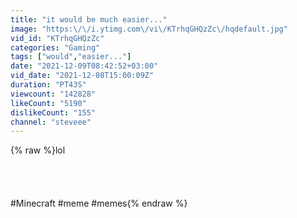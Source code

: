 ```yaml
---
title: "it would be much easier..."
image: "https:\/\/i.ytimg.com\/vi\/KTrhqGHQzZc\/hqdefault.jpg"
vid_id: "KTrhqGHQzZc"
categories: "Gaming"
tags: ["would","easier..."]
date: "2021-12-09T08:42:52+03:00"
vid_date: "2021-12-08T15:00:09Z"
duration: "PT43S"
viewcount: "142828"
likeCount: "5190"
dislikeCount: "155"
channel: "steveee"
---
```

{% raw %}lol<br /><br /><br /><br /><br />#Minecraft​ #meme​ #memes{% endraw %}
